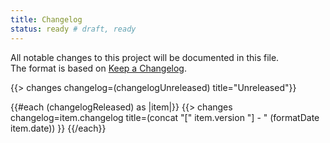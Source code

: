 ```yaml
---
title: Changelog
status: ready # draft, ready
---
```



All notable changes to this project will be documented in this file.<br>
The format is based on [Keep a Changelog](http://keepachangelog.com/).

{{> changes changelog=(changelogUnreleased) title="Unreleased"}}

{{#each (changelogReleased) as |item|}}
{{> changes changelog=item.changelog title=(concat "[" item.version "] - " (formatDate item.date)) }}
{{/each}}
